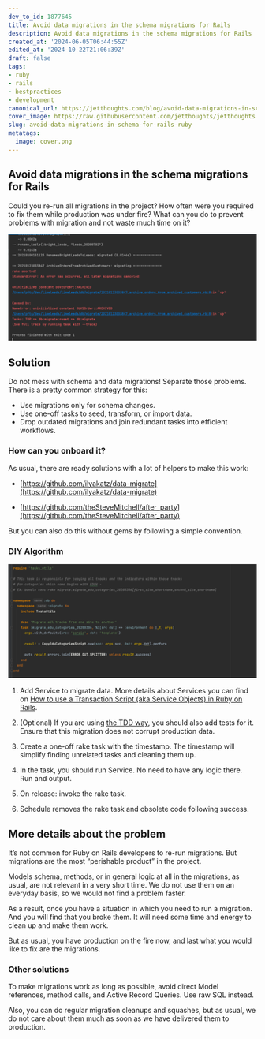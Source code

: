 ```yaml
---
dev_to_id: 1877645
title: Avoid data migrations in the schema migrations for Rails
description: Avoid data migrations in the schema migrations for Rails   Could you re-run all migrations...
created_at: '2024-06-05T06:44:55Z'
edited_at: '2024-10-22T21:06:39Z'
draft: false
tags:
- ruby
- rails
- bestpractices
- development
canonical_url: https://jetthoughts.com/blog/avoid-data-migrations-in-schema-for-rails-ruby/
cover_image: https://raw.githubusercontent.com/jetthoughts/jetthoughts.github.io/master/content/blog/avoid-data-migrations-in-schema-for-rails-ruby/cover.png
slug: avoid-data-migrations-in-schema-for-rails-ruby
metatags:
  image: cover.png
---
```


## Avoid data migrations in the schema migrations for Rails

Could you re-run all migrations in the project? How often were you required to fix them while production was under fire? What can you do to prevent problems with migration and not waste much time on it?

![Staled migrations on `db:migrate:reset`](file_0.png)

## Solution

Do not mess with schema and data migrations! Separate those problems. There is a pretty common strategy for this:

- Use migrations only for schema changes.
- Use one-off tasks to seed, transform, or import data.
- Drop outdated migrations and join redundant tasks into efficient workflows.

### How can you onboard it?

As usual, there are ready solutions with a lot of helpers to make this work:

* [https://github.com/ilyakatz/data-migrate](https://github.com/ilyakatz/data-migrate)

* [https://github.com/theSteveMitchell/after_party](https://github.com/theSteveMitchell/after_party)

But you can also do this without gems by following a simple convention.

### DIY Algorithm

![One-off data migration rake task](file_1.png)

 1. Add Service to migrate data. More details about Services you can find on [How to use a Transaction Script (aka Service Objects) in Ruby on Rails](https://jtway.co/how-to-use-a-transaction-script-aka-service-objects-in-ruby-on-rails-simple-example-161b7e228942?source=friends_link&sk=6b96a97ea4ec3ab4fa62e6e27fb39e9e).

 2. (Optional) If you are using [the TDD way](https://jtway.co/why-and-how-to-use-tdd-main-tips-976b3a6edebb), you should also add tests for it. Ensure that this migration does not corrupt production data.

 3. Create a one-off rake task with the timestamp. The timestamp will simplify finding unrelated tasks and cleaning them up.

 4. In the task, you should run Service. No need to have any logic there. Run and output.

 5. On release: invoke the rake task.

 6. Schedule removes the rake task and obsolete code following success.

## More details about the problem

It’s not common for Ruby on Rails developers to re-run migrations. But migrations are the most “perishable product” in the project.

Models schema, methods, or in general logic at all in the migrations, as usual, are not relevant in a very short time. We do not use them on an everyday basis, so we would not find a problem faster.

As a result, once you have a situation in which you need to run a migration. And you will find that you broke them. It will need some time and energy to clean up and make them work.

But as usual, you have production on the fire now, and last what you would like to fix are the migrations.

### Other solutions

To make migrations work as long as possible, avoid direct Model references, method calls, and Active Record Queries. Use raw SQL instead.

Also, you can do regular migration cleanups and squashes, but as usual, we do not care about them much as soon as we have delivered them to production.
